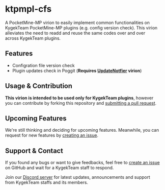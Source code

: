 # ktpmpl-cfs

A PocketMine-MP virion to easily implement common functionalities on KygekTeam PocketMine-MP plugins (e.g. config version check). This virion alleviates the need to readd and reuse the same codes over and over across KygekTeam plugins.

## Features

- Configration file version check
- Plugin updates check in Poggit (**Requires [UpdateNotfier](https://github.com/Ifera/UpdateNotifier) virion**)

## Usage & Contribution

**This virion is intended to be used only for KygekTeam plugins**, however you can contribute by forking this repository and [submitting a pull request](https://github.com/KygekTeam/ktpmpl-cfs/pulls).

## Upcoming Features

We're still thinking and deciding for upcoming features. Meanwhile, you can request for new features by [creating an issue](https://github.com/KygekTeam/ktpmpl-cfs/issues).

## Support & Contact

If you found any bugs or want to give feedbacks, feel free to [create an issue](https://github.com/KygekTeam/ktpmpl-cfs/issues) on GitHub and wait for a KygekTeam staff to respond. 

Join our [Discord server](https://discord.gg/CXtqUZv) for latest updates, announcements and support from KygekTeam staffs and its members.
